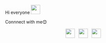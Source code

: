 Hi everyone <img src="https://raw.githubusercontent.com/MartinHeinz/MartinHeinz/master/wave.gif" width="30px">


Connnect with me😊

<p align='center'>
<a href="https://twitter.com/Shamal___"><img height="30" src="https://github.com/shamal0/Shamal/blob/main/images/twitter.png?raw=true"></a>&nbsp;&nbsp;
<a href="https://instagram.com/sha.ma.l"><img height="30" src="https://github.com/shamal0/Shamal/blob/main/images/instagram.png?raw=true"></a>&nbsp;&nbsp;
<a href="https://www.linkedin.com/in/muhammed-shamal-065b26190/"><img height="30" src="https://github.com/shamal0/Shamal/blob/main/images/linkedin.png?raw=true"></a>
</p>
